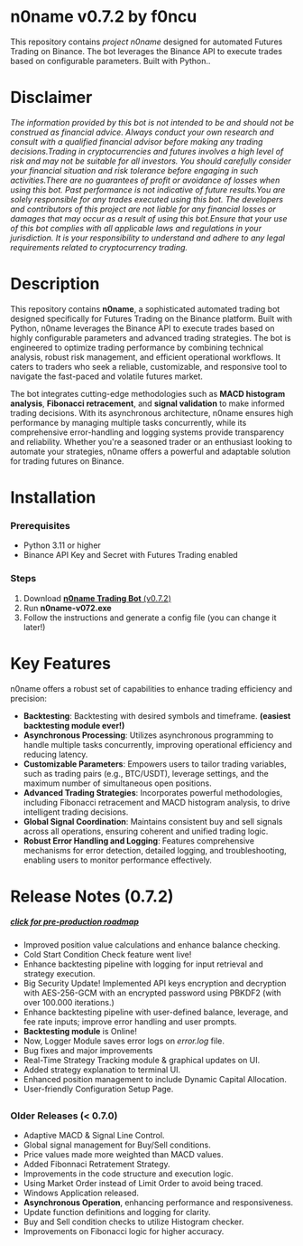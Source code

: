 
# n0name v0.7.2 by f0ncu
This repository contains *project n0name* designed for automated Futures Trading on Binance. The bot leverages the Binance API to execute trades based on configurable parameters. Built with Python..

# Disclaimer

*The information provided by this bot is not intended to be and should not be construed as financial advice. Always conduct your own research and consult with a qualified financial advisor before making any trading decisions.Trading in cryptocurrencies and futures involves a high level of risk and may not be suitable for all investors. You should carefully consider your financial situation and risk tolerance before engaging in such activities.There are no guarantees of profit or avoidance of losses when using this bot. Past performance is not indicative of future results.You are solely responsible for any trades executed using this bot. The developers and contributors of this project are not liable for any financial losses or damages that may occur as a result of using this bot.Ensure that your use of this bot complies with all applicable laws and regulations in your jurisdiction. It is your responsibility to understand and adhere to any legal requirements related to cryptocurrency trading.*
#

# Description
This repository contains **n0name**, a sophisticated automated trading bot designed specifically for Futures Trading on the Binance platform. Built with Python, n0name leverages the Binance API to execute trades based on highly configurable parameters and advanced trading strategies. The bot is engineered to optimize trading performance by combining technical analysis, robust risk management, and efficient operational workflows. It caters to traders who seek a reliable, customizable, and responsive tool to navigate the fast-paced and volatile futures market.

The bot integrates cutting-edge methodologies such as **MACD histogram analysis**, **Fibonacci retracement**, and **signal validation** to make informed trading decisions. With its asynchronous architecture, n0name ensures high performance by managing multiple tasks concurrently, while its comprehensive error-handling and logging systems provide transparency and reliability. Whether you're a seasoned trader or an enthusiast looking to automate your strategies, n0name offers a powerful and adaptable solution for trading futures on Binance.

# Installation
### Prerequisites
- Python 3.11 or higher
- Binance API Key and Secret with Futures Trading enabled

### Steps
1. Download [**n0name Trading Bot** (v0.7.2)](https://github.com/firatoncu/noname/releases/download/noname-v072/n0name-v0-7-2.exe)
2. Run **n0name-v072.exe** 
3. Follow the instructions and generate a config file (you can change it later!)  

# Key Features
n0name offers a robust set of capabilities to enhance trading efficiency and precision:
- **Backtesting**: Backtesting with desired symbols and timeframe. ****(easiest backtesting module ever!)****
- **Asynchronous Processing**: Utilizes asynchronous programming to handle multiple tasks concurrently, improving operational efficiency and reducing latency.
- **Customizable Parameters**: Empowers users to tailor trading variables, such as trading pairs (e.g., BTC/USDT), leverage settings, and the maximum number of simultaneous open positions.
- **Advanced Trading Strategies**: Incorporates powerful methodologies, including Fibonacci retracement and MACD histogram analysis, to drive intelligent trading decisions.
- **Global Signal Coordination**: Maintains consistent buy and sell signals across all operations, ensuring coherent and unified trading logic.
- **Robust Error Handling and Logging**: Features comprehensive mechanisms for error detection, detailed logging, and troubleshooting, enabling users to monitor performance effectively.

  
# Release Notes (0.7.2) 
##### *[click for pre-production roadmap](https://github.com/users/firatoncu/projects/3/views/2?filterQuery=-status%3A%22In+review%22)*
- Improved position value calculations and enhance balance checking.
- Cold Start Condition Check feature went live!
- Enhance backtesting pipeline with logging for input retrieval and strategy execution.
- Big Security Update! Implemented API keys encryption and decryption with AES-256-GCM with an encrypted password using PBKDF2 (with over 100.000 iterations.) 
- Enhance backtesting pipeline with user-defined balance, leverage, and fee rate inputs; improve error handling and user prompts.
- **Backtesting module** is Online!
- Now, Logger Module saves error logs on *error.log* file. 
- Bug fixes and major improvements
- Real-Time Strategy Tracking module & graphical updates on UI.
- Added strategy explanation to terminal UI.
- Enhanced position management to include Dynamic Capital Allocation.
- User-friendly Configuration Setup Page.

##
### Older Releases (< 0.7.0)
- Adaptive MACD & Signal Line Control.
- Global signal management for Buy/Sell conditions.
- Price values made more weighted than MACD values.
- Added Fibonnaci Retratement Strategy.
- Improvements in the code structure and execution logic.
- Using Market Order instead of Limit Order to avoid being traced.
- Windows Application released.
- **Asynchronous Operation**, enhancing performance and responsiveness.
- Update function definitions and logging for clarity.
- Buy and Sell condition checks to utilize Histogram checker.
- Improvements on Fibonacci logic for higher accuracy.
